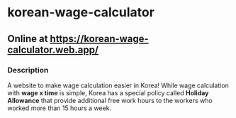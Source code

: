 # korean-wage-calculator
## Online at https://korean-wage-calculator.web.app/

### Description
A website to make wage calculation easier in Korea! While wage calculation with **wage x time** is simple, Korea has a special policy called **Holiday Allowance** that provide additional free work hours to the workers who worked more than 15 hours a week.
